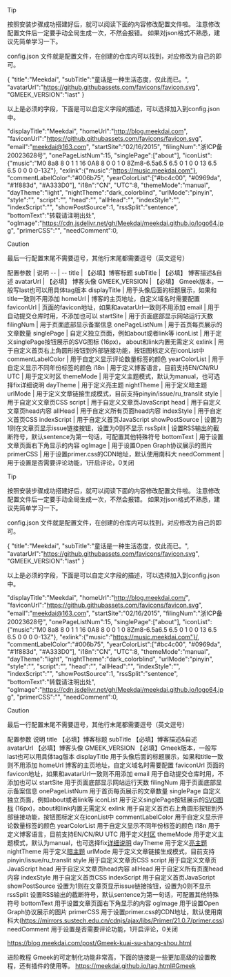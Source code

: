 Tip

按照安装步骤成功搭建好后，就可以阅读下面的内容修改配置文件啦。
注意修改配置文件后一定要手动全局生成一次，不然会报错。
如果对json格式不熟悉，建议先简单学习一下。

config.json 文件就是配置文件，在创建的仓库内可以找到，对应修改为自己的即可。

{
    "title":"Meekdai",
    "subTitle":"童话是一种生活态度，仅此而已。",
    "avatarUrl":"https://github.githubassets.com/favicons/favicon.svg",
    "GMEEK_VERSION":"last"
}


以上是必须的字段，下面是可以自定义字段的描述，可以选择加入到config.json中。

"displayTitle":"Meekdai",
"homeUrl":"http://blog.meekdai.com",
"faviconUrl":"https://github.githubassets.com/favicons/favicon.svg",
"email":"meekdai@163.com",
"startSite":"02/16/2015",
"filingNum":"浙ICP备20023628号",
"onePageListNum":15,
"singlePage":["about"],
"iconList":{"music":"M0 8a8 8 0 1 1 16 0A8 8 0 0 1 0 8Zm8-6.5a6.5 6.5 0 1 0 0 13 6.5 6.5 0 0 0 0-13Z"},
"exlink":{"music":"https://music.meekdai.com"},
"commentLabelColor":"#006b75",
"yearColorList":["#bc4c00", "#0969da", "#1f883d", "#A333D0"],
"i18n":"CN",
"UTC":8,
"themeMode":"manual",
"dayTheme":"light",
"nightTheme":"dark_colorblind",
"urlMode":"pinyin",
"style":"",
"script":"",
"head":"",
"allHead":"",
"indexStyle":"",
"indexScript":"",
"showPostSource":1,
"rssSplit":"sentence",
"bottomText":"转载请注明出处",
"ogImage":"https://cdn.jsdelivr.net/gh/Meekdai/meekdai.github.io/logo64.jpg",
"primerCSS":"<link href='https://mirrors.sustech.edu.cn/cdnjs/ajax/libs/Primer/21.0.7/primer.css' rel='stylesheet' />",
"needComment":0,

Caution

最后一行配置末尾不需要逗号，其他行末尾都需要逗号（英文逗号）

配置参数 
| 说明 -- | -- title | 【必填】博客标题 
subTitle | 【必填】
博客描述&自述 avatarUrl | 【必填】
博客头像 GMEEK_VERSION | 【必填】
Gmeek版本，一般写last也可以用具体tag版本 
displayTitle | 用于头像后面的标题展示，如果和title一致则不用添加
homeUrl | 博客的主页地址，自定义域名时需要配置 
faviconUrl | 页面的favicon地址，如果和avatarUrl一致则不用添加 
email | 用于自动提交仓库时用，不添加也可以
startSite | 用于页面底部显示网站运行天数 
filingNum | 用于页面底部显示备案信息 
onePageListNum | 用于首页每页展示的文章数量 
singlePage | 自定义独立页面，例如about或者link等
 iconList | 用于定义singlePage按钮展示的SVG图标 (16px)，
about和link内置无需定义 
exlink | 用于自定义首页右上角圆形按钮到外部链接功能，按钮图标定义在iconList中
commentLabelColor | 用于自定义显示评论数量标签的颜色 
yearColorList | 用于自定义显示不同年份标签的颜色
i18n | 用于定义博客语言，目前支持EN/CN/RU 
UTC | 用于定义时区 
themeMode | 用于定义主题模式，默认为manual，也可选择fix详细说明 
dayTheme | 用于定义亮主题 
nightTheme | 用于定义暗主题 
urlMode | 用于定义文章链接生成模式，目前支持pinyin/issue/ru_translit 
style | 用于自定义文章页CSS 
script | 用于自定义文章页JavaScript 
head | 用于自定义文章页head内容 
allHead | 用于自定义所有页面head内容 
indexStyle | 用于自定义首页CSS 
indexScript | 用于自定义首页JavaScript 
showPostSource | 设置为1则在文章页显示issue链接按钮，设置为0则不显示 
rssSplit | 设置RSS输出的截断符号，默认sentence为第一句话，可配置其他特殊符号 
bottomText | 用于设置文章页面右下角显示的内容 
ogImage | 用于设置Open Graph协议展示的图片 
primerCSS | 用于设置primer.css的CDN地址，默认使用南科大 
needComment | 用于设置是否需要评论功能，1开启评论，0关闭

Tip

按照安装步骤成功搭建好后，就可以阅读下面的内容修改配置文件啦。
注意修改配置文件后一定要手动全局生成一次，不然会报错。
如果对json格式不熟悉，建议先简单学习一下。

config.json 文件就是配置文件，在创建的仓库内可以找到，对应修改为自己的即可。

{
"title":"Meekdai",
"subTitle":"童话是一种生活态度，仅此而已。",
"avatarUrl":"https://github.githubassets.com/favicons/favicon.svg",
"GMEEK_VERSION":"last"
}

以上是必须的字段，下面是可以自定义字段的描述，可以选择加入到config.json中。

"displayTitle":"Meekdai",
"homeUrl":"http://blog.meekdai.com/",
"faviconUrl":"https://github.githubassets.com/favicons/favicon.svg",
"email":"[meekdai@163.com](mailto:meekdai@163.com)",
"startSite":"02/16/2015",
"filingNum":"浙ICP备20023628号",
"onePageListNum":15,
"singlePage":["about"],
"iconList":{"music":"M0 8a8 8 0 1 1 16 0A8 8 0 0 1 0 8Zm8-6.5a6.5 6.5 0 1 0 0 13 6.5 6.5 0 0 0 0-13Z"},
"exlink":{"music":"https://music.meekdai.com"}/,
"commentLabelColor":"#006b75",
"yearColorList":["#bc4c00", "#0969da", "#1f883d", "#A333D0"],
"i18n":"CN",
"UTC":8,
"themeMode":"manual",
"dayTheme":"light",
"nightTheme":"dark_colorblind",
"urlMode":"pinyin",
"style":"",
"script":"",
"head":"",
"allHead":"",
"indexStyle":"",
"indexScript":"",
"showPostSource":1,
"rssSplit":"sentence",
"bottomText":"转载请注明出处",
"ogImage":"https://cdn.jsdelivr.net/gh/Meekdai/meekdai.github.io/logo64.jpg",
"primerCSS":"",
"needComment":0,

Caution

最后一行配置末尾不需要逗号，其他行末尾都需要逗号（英文逗号）

配置参数 说明
title 【必填】博客标题
subTitle 【必填】博客描述&自述
avatarUrl 【必填】博客头像
GMEEK_VERSION 【必填】Gmeek版本，一般写last也可以用具体tag版本
displayTitle 用于头像后面的标题展示，如果和title一致则不用添加
homeUrl 博客的主页地址，自定义域名时需要配置
faviconUrl 页面的favicon地址，如果和avatarUrl一致则不用添加
email 用于自动提交仓库时用，不添加也可以
startSite 用于页面底部显示网站运行天数
filingNum 用于页面底部显示备案信息
onePageListNum 用于首页每页展示的文章数量
singlePage 自定义独立页面，例如about或者link等
iconList 用于定义singlePage按钮展示的[SVG图标](https://primer.style/foundations/icons/#16px) (16px)，about和link内置无需定义
exlink 用于自定义首页右上角圆形按钮到外部链接功能，按钮图标定义在iconList中
commentLabelColor 用于自定义显示评论数量标签的颜色
yearColorList 用于自定义显示不同年份标签的颜色
i18n 用于定义博客语言，目前支持EN/CN/RU
UTC 用于定义[时区](https://en.wikipedia.org/wiki/List_of_UTC_offsets)
themeMode 用于定义主题模式，默认为manual，也可选择fix[详细说明](https://blog.meekdai.com/post/%E3%80%90Gmeek-jin-jie-%E3%80%91-liang-an-zhu-ti-pei-zhi-fang-shi.html)
dayTheme 用于定义[亮主题](https://github.com/settings/appearance)
nightTheme 用于定义[暗主题](https://github.com/settings/appearance)
urlMode 用于定义文章链接生成模式，目前支持pinyin/issue/ru_translit
style 用于自定义文章页CSS
script 用于自定义文章页JavaScript
head 用于自定义文章页head内容
allHead 用于自定义所有页面head内容
indexStyle 用于自定义首页CSS
indexScript 用于自定义首页JavaScript
showPostSource 设置为1则在文章页显示issue链接按钮，设置为0则不显示
rssSplit 设置RSS输出的截断符号，默认sentence为第一句话，可配置其他特殊符号
bottomText 用于设置文章页面右下角显示的内容
ogImage 用于设置Open Graph协议展示的图片
primerCSS 用于设置primer.css的CDN地址，默认使用南科大(https://mirrors.sustech.edu.cn/cdnjs/ajax/libs/Primer/21.0.7/primer.css)
needComment 用于设置是否需要评论功能，1开启评论，0关闭

https://blog.meekdai.com/post/Gmeek-kuai-su-shang-shou.html

进阶教程
Gmeek的可定制化功能非常高，下面的链接是一些更加高级的设置教程，还有插件的使用等。
https://meekdai.github.io/tag.html#Gmeek
